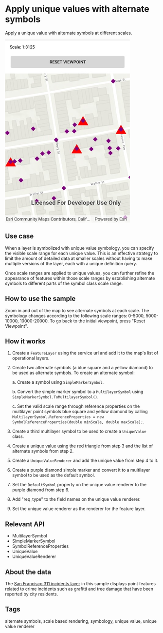 # Apply unique values with alternate symbols

Apply a unique value with alternate symbols at different scales.

![Apply unique values with alternate symbols sample](UniqueValuesAlternateSymbols.jpg)

## Use case

When a layer is symbolized with unique value symbology, you can specify the visible scale range for each unique value. This is an effective strategy to limit the amount of detailed data at smaller scales without having to make multiple versions of the layer, each with a unique definition query.

Once scale ranges are applied to unique values, you can further refine the appearance of features within those scale ranges by establishing alternate symbols to different parts of the symbol class scale range.

## How to use the sample

Zoom in and out of the map to see alternate symbols at each scale. The symbology changes according to the following scale ranges: 0-5000, 5000-10000, 10000-20000. To go back to the initial viewpoint, press "Reset Viewpoint".

## How it works

1. Create a `FeatureLayer` using the service url and add it to the map's list of operational layers.
2. Create two alternate symbols (a blue square and a yellow diamond) to be used as alternate symbols. To create an alternate symbol:

    a. Create a symbol using `SimpleMarkerSymbol`.

    b. Convert the simple marker symbol to a `MultilayerSymbol` using `SimpleMarkerSymbol.ToMultilayerSymbol()`.

    c. Set the valid scale range through reference properties on the multilayer point symbols blue square and yellow diamond by calling `MultilayerSymbol.ReferenceProperties = new SymbolReferenceProperties(double minScale, double maxScale);`.

3. Create a third multilayer symbol to be used to create a `UniqueValue` class.
4. Create a unique value using the red triangle from step 3 and the list of alternate symbols from step 2.
5. Create a `UniqueValueRenderer` and add the unique value from step 4 to it.
6. Create a purple diamond simple marker and convert it to a multilayer symbol to be used as the default symbol.
7. Set the `DefaultSymbol` property on the unique value renderer to the purple diamond from step 6.
8. Add "req_type" to the field names on the unique value renderer.
9. Set the unique value renderer as the renderer for the feature layer.

## Relevant API

* MultilayerSymbol
* SimpleMarkerSymbol
* SymbolReferenceProperties
* UniqueValue
* UniqueValueRenderer

## About the data

The [San Francisco 311 incidents layer](https://sampleserver6.arcgisonline.com/arcgis/rest/services/SF311/FeatureServer/0) in this sample displays point features related to crime incidents such as grafitti and tree damage that have been reported by city residents.

## Tags

alternate symbols, scale based rendering, symbology, unique value, unique value renderer
